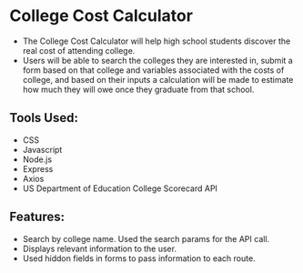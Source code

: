 # College Cost Calculator
* The College Cost Calculator will help high school students discover the real cost of attending college. 
* Users will be able to search the colleges they are interested in, submit a form based on that college and variables associated with the costs of college, and based on their inputs a calculation will be made to estimate how much they will owe once they graduate from that school. 

## Tools Used:
* CSS
* Javascript
* Node.js
* Express
* Axios
* US Department of Education College Scorecard API


## Features:
* Search by college name. Used the search params for the API call.
* Displays relevant information to the user.
* Used hiddon fields in forms to pass information to each route.
